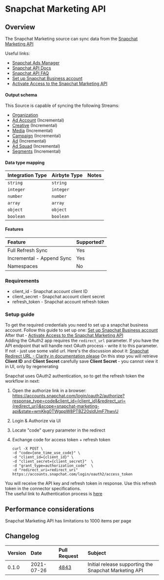 # Snapchat Marketing API

## Overview

The Snapchat Marketing source can sync data from the [Snapchat Marketing API](https://marketingapi.snapchat.com/docs/)

Useful links:
- [Snapchat Ads Manager](https://ads.snapchat.com/)  
- [Snapchat API Docs](https://marketingapi.snapchat.com/docs/)
- [Snapchat API FAQ](https://businesshelp.snapchat.com/s/article/api-faq?language=en_US)
- [Set up Snapchat Business account](https://businesshelp.snapchat.com/s/article/get-started?language=en_US)
- [Activate Access to the Snapchat Marketing API](https://businesshelp.snapchat.com/s/article/api-apply?language=en_US)

#### Output schema

This Source is capable of syncing the following Streams:

- [Organization](https://marketingapi.snapchat.com/docs/#organizations)
- [Ad Account](https://marketingapi.snapchat.com/docs/#get-all-ad-accounts) (Incremental)
- [Creative](https://marketingapi.snapchat.com/docs/#get-all-creatives) (Incremental)
- [Media](https://marketingapi.snapchat.com/docs/#get-all-media) (Incremental)
- [Campaign](https://marketingapi.snapchat.com/docs/#get-all-campaigns) (Incremental)
- [Ad](https://marketingapi.snapchat.com/docs/#get-all-ads-under-an-ad-account) (Incremental)
- [Ad Squad](https://marketingapi.snapchat.com/docs/#get-all-ad-squads-under-an-ad-account) (Incremental)
- [Segments](https://marketingapi.snapchat.com/docs/#get-all-audience-segments) (Incremental)

#### Data type mapping

| Integration Type | Airbyte Type | Notes |
| :--- | :--- | :--- |
| `string` | `string` |  |
| `integer` | `integer` |  |
| `number` | `number` |  |
| `array` | `array` |  |
| `object` | `object` |  |
| `boolean` | `boolean` |  |

#### Features

| Feature | Supported? |
| :--- | :--- |
| Full Refresh Sync | Yes |
| Incremental - Append Sync | Yes |
| Namespaces | No |

### Requirements

* client_id - Snapchat account client ID
* client_secret - Snapchat account client secret
* refresh_token - Snapchat account refresh token 

### Setup guide

To get the required credentials you need to set up a snapchat business account.
Follow this guide to set up one: [Set up Snapchat Business account](https://businesshelp.snapchat.com/s/article/get-started?language=en_US)
After that - [Activate Access to the Snapchat Marketing API](https://businesshelp.snapchat.com/s/article/api-apply?language=en_US)  
Adding the OAuth2 app requires the `redirect_url` parameter. If you have the API endpoint that will handle next OAuth process - write it to this parameter. 
If not - just use some valid url. Here's the discussion about it: [Snapchat Redirect URL - Clarity in documentation please](https://github.com/Snap-Kit/bitmoji-sample/issues/3) 
On this step you will retrieve **Client ID** and **Client Secret** carefully save **Client Secret** - you cannot view it in UI, only by regenerating

Snapchat uses OAuth2 authentication, so to get the refresh token the workflow in next: 
1. Open the authorize link in a browser:
   https://accounts.snapchat.com/login/oauth2/authorize?response_type=code&client_id={client_id}&redirect_uri={redirect_uri}&scope=snapchat-marketing-api&state=wmKkg0TWgppW8PTBZ20sldUmF7hwvU

2. Login & Authorize via UI

3. Locate "code" query parameter in the redirect

4. Exchange code for access token + refresh token
   ```
   curl -X POST \  
   -d "code={one_time_use_code}" \  
   -d "client_id={client_id}" \  
   -d "client_secret={client_secret}"  \  
   -d "grant_type=authorization_code"  \  
   -d "redirect_uri=redirect_uri"  
   https://accounts.snapchat.com/login/oauth2/access_token
   ```

You will receive the API key and refresh token in response. Use this refresh token in the connector specifications.    
The useful link to Authentication process is [here](https://marketingapi.snapchat.com/docs/#authentication) 

## Performance considerations

Snapchat Marketing API has limitations to 1000 items per page

## Changelog

| Version | Date       | Pull Request | Subject |
| :------ | :--------  | :-----       | :------ |
| 0.1.0   | 2021-07-26 | [4843](https://github.com/airbytehq/airbyte/pull/4843) | Initial release supporting the Snapchat Marketing API |
